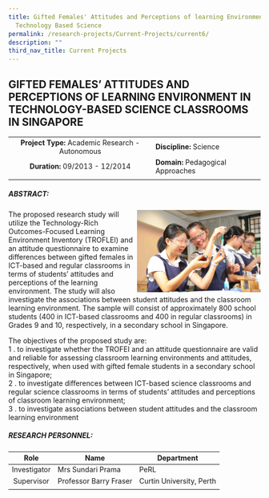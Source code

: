 ```yaml
---
title: Gifted Females' Attitudes and Perceptions of learning Environment in
  Technology Based Science
permalink: /research-projects/Current-Projects/current6/
description: ""
third_nav_title: Current Projects
---
```

## GIFTED FEMALES’ ATTITUDES AND PERCEPTIONS OF LEARNING ENVIRONMENT IN TECHNOLOGY-BASED SCIENCE CLASSROOMS IN SINGAPORE

|   |   |
|:-:|---|
| **Project Type:** Academic Research - Autonomous  | **Discipline:** Science  |
|  **Duration:** 09/2013 - 12/2014 | **Domain:** Pedagogical Approaches  |
|   |   |

##### ABSTRACT:

<img src="/images/sundari_tech_Science.jpg" style="width:49%" align=right>
The proposed research study will utilize the Technology-Rich Outcomes-Focused Learning Environment Inventory (TROFLEI) and an attitude questionnaire to examine differences between gifted females in ICT-based and regular classrooms in terms of students’ attitudes and perceptions of the learning environment. The study will also investigate the associations between student attitudes and the classroom learning environment. The sample will consist of approximately 800 school students (400 in ICT-based classrooms and 400 in regular classrooms) in Grades 9 and 10, respectively, in a secondary school in Singapore.

The objectives of the proposed study are:<br>
1 \.  to investigate whether the TROFEI and an attitude questionnaire are valid and reliable for assessing classroom learning environments and attitudes, respectively, when used with gifted female students in a secondary school in Singapore;<br>
2 \.  to investigate differences between ICT-based science classrooms and regular science classrooms in terms of students’ attitudes and perceptions of classroom learning environment;<br>
3 \.  to investigate associations between student attitudes and the classroom learning environment

##### RESEARCH PERSONNEL:

| Role  | Name  | Department  |
|:-:|---|---|
| Investigator  | Mrs Sundari Prama  | PeRL  |
| Supervisor  | Professor Barry Fraser  | Curtin University, Perth  |
|   |   |   |